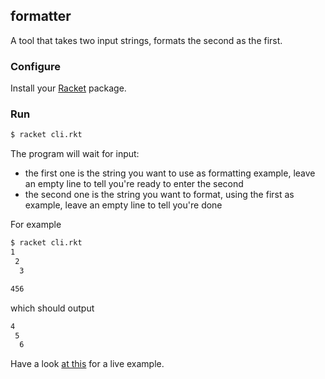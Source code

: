 ## formatter

A tool that takes two input strings, formats the second as the first.

### Configure

Install your [Racket](https://download.racket-lang.org/) package.

### Run

```bash
$ racket cli.rkt
```

The program will wait for input:

 * the first one is the string you want to use as formatting example, leave
 an empty line to tell you're ready to enter the second
 * the second one is the string you want to format, using the first as example,
 leave an empty line to tell you're done

For example

```bash
$ racket cli.rkt
1
 2
  3

456
```

which should output

```bash
4
 5
  6
```

Have a look [at this](https://asciinema.org/a/KgSo5Bh8De67Xg0qVoNTFS0XT) for a live example.
